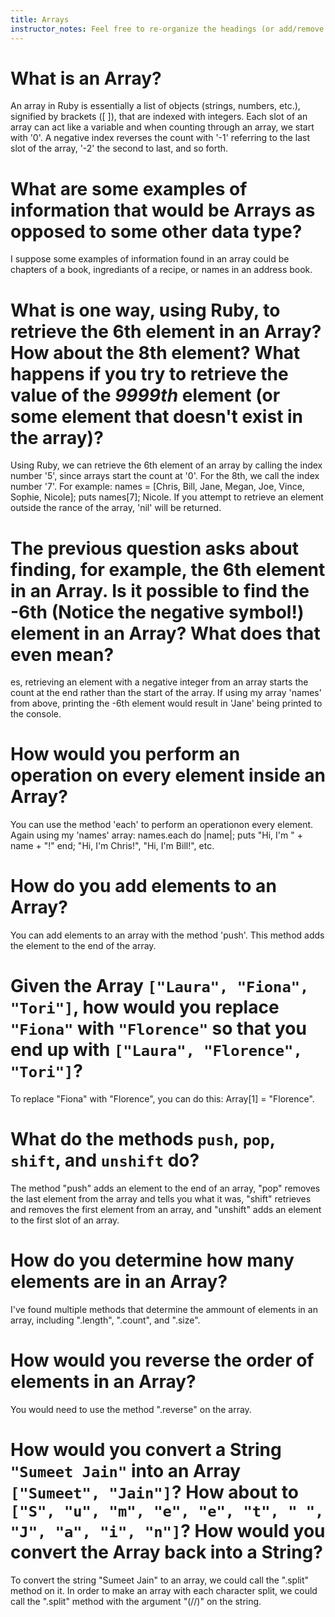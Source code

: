 ```yaml
---
title: Arrays
instructor_notes: Feel free to re-organize the headings (or add/remove headings) below. We included the headings for your benefit, but it's 100% fine if you want to write your responses in some different structure.
---
```


# What is an Array?

An array in Ruby is essentially a list of objects (strings, numbers, etc.), signified by brackets ([ ]), that are indexed with integers. Each slot of an array can act like a variable and when counting through an array, we start with '0'. A negative index reverses the count with '-1' referring to the last slot of the array, '-2' the second to last, and so forth.

# What are some examples of information that would be Arrays as opposed to some other data type?

I suppose some examples of information found in an array could be chapters of a book, ingrediants of a recipe, or names in an address book.

# What is one way, using Ruby, to retrieve the 6th element in an Array? How about the 8th element? What happens if you try to retrieve the value of the _9999th_ element (or some element that doesn't exist in the array)?

Using Ruby, we can retrieve the 6th element of an array by calling the index number '5', since arrays start the count at '0'. For the 8th, we call the index number '7'. For example: names = [Chris, Bill, Jane, Megan, Joe, Vince, Sophie, Nicole]; puts names[7]; Nicole. If you attempt to retrieve an element outside the rance of the array, 'nil' will be returned.

# The previous question asks about finding, for example, the 6th element in an Array. Is it possible to find the **-6th** (Notice the negative symbol!) element in an Array? What does that even mean?

es, retrieving an element with a negative integer from an array starts the count at the end rather than the start of the array. If using my array 'names' from above, printing the -6th element would result in 'Jane' being printed to the console.

# How would you perform an operation on every element inside an Array?

You can use the method 'each' to perform an operationon every element. Again using my 'names' array: names.each do |name|; puts "Hi, I'm " + name + "!" end; "Hi, I'm Chris!", "Hi, I'm Bill!", etc.

# How do you add elements to an Array?

You can add elements to an array with the method 'push'. This method adds the element to the end of the array.

# Given the Array `["Laura", "Fiona", "Tori"]`, how would you replace `"Fiona"` with `"Florence"` so that you end up with `["Laura", "Florence", "Tori"]`?

To replace "Fiona" with "Florence", you can do this: Array[1] = "Florence".

# What do the methods `push`, `pop`, `shift`, and `unshift` do?

The method "push" adds an element to the end of an array, "pop" removes the last element from the array and tells you what it was, "shift" retrieves and removes the first element from an array, and "unshift" adds an element to the first slot of an array.     

# How do you determine how many elements are in an Array?

I've found multiple methods that determine the ammount of elements in an array, including ".length", ".count", and ".size".

# How would you reverse the order of elements in an Array?

You would need to use the method ".reverse" on the array.

# How would you convert a String `"Sumeet Jain"` into an Array `["Sumeet", "Jain"]`? How about to `["S", "u", "m", "e", "e", "t", " ", "J", "a", "i", "n"]`? How would you convert the Array back into a String?

To convert the string "Sumeet Jain" to an array, we could call the ".split" method on it. In order to make an array with each character split, we could call the ".split" method with the argument "(//)" on the string.